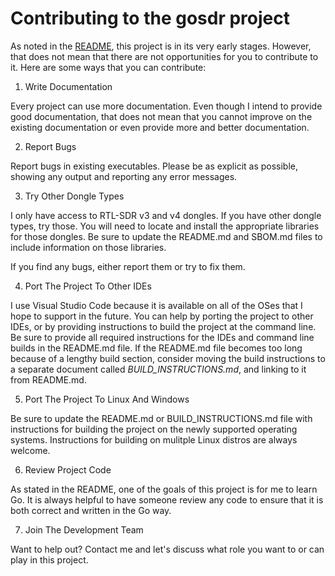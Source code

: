 # Contributing to the gosdr project

As noted in the [README](README.md), this project is in its very early stages. However, that does not mean that there
are not opportunities for you to contribute to it. Here are some ways that you can contribute:

1. Write Documentation

Every project can use more documentation. Even though I intend to provide good documentation, that does not mean that you
cannot improve on the existing documentation or even provide more and better documentation.

2. Report Bugs

Report bugs in existing executables. Please be as explicit as possible, showing any output and reporting any error messages.

3. Try Other Dongle Types

I only have access to RTL-SDR v3 and v4 dongles. If you have other dongle types, try those. You will need to locate and install
the appropriate libraries for those dongles. Be sure to update the README.md and SBOM.md files to include information on 
those libraries.

If you find any bugs, either report them or try to fix them.

4. Port The Project To Other IDEs

I use Visual Studio Code because it is available on all of the OSes that I hope to support in the future. You can help by
porting the project to other IDEs, or by providing instructions to build the project at the command line. Be sure to provide
all required instructions for the IDEs and command line builds in the README.md file. If the README.md file becomes too
long because of a lengthy build section, consider moving the build instructions to a separate document called
*BUILD_INSTRUCTIONS.md*, and linking to it from README.md.

5. Port The Project To Linux And Windows

Be sure to update the README.md or BUILD_INSTRUCTIONS.md file with instructions for building the project on the newly
supported operating systems. Instructions for building on mulitple Linux distros are always welcome.

6. Review Project Code

As stated in the README, one of the goals of this project is for me to learn Go. It is always helpful to have someone review
any code to ensure that it is both correct and written in the Go way.

7. Join The Development Team

Want to help out? Contact me and let's discuss what role you want to or can play in this project.

